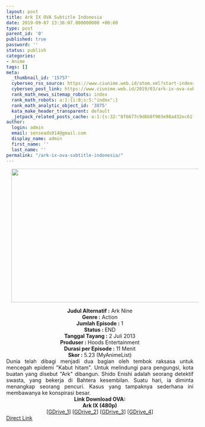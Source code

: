 ```yaml
---
layout: post
title: Ark IX OVA Subtitle Indonesia
date: 2019-09-07 13:36:07.000000000 +00:00
type: post
parent_id: '0'
published: true
password: ''
status: publish
categories:
- Anime
tags: []
meta:
  _thumbnail_id: '15757'
  cyberseo_rss_source: https://www.ciunime.web.id/atom.xml?start-index=3301&max-results=150
  cyberseo_post_link: https://www.ciunime.web.id/2019/03/ark-ix-ova-subtitle-indonesia.html
  rank_math_news_sitemap_robots: index
  rank_math_robots: a:1:{i:0;s:5:"index";}
  rank_math_analytic_object_id: '3875'
  kata_make_header_transparent: default
  _jetpack_related_posts_cache: a:1:{s:32:"8f6677c9d6b0f903e98ad32ec61f8deb";a:2:{s:7:"expires";i:1657392806;s:7:"payload";a:0:{}}}
author:
  login: admin
  email: senseads014@gmail.com
  display_name: admin
  first_name: ''
  last_name: ''
permalink: "/ark-ix-ova-subtitle-indonesia/"
---
```

<div class="separator" style="clear: both; text-align: center;"><a href="https://3.bp.blogspot.com/-c-bwvqVSTIs/XJ2hkaAU5zI/AAAAAAAAKuE/orV01z-tcp8PxdwFdEl_xJXLZCMh5HEewCLcBGAs/s1600/Ark%2BIX.png" imageanchor="1" style="margin-left: 1em; margin-right: 1em;"><img border="0" data-original-height="720" data-original-width="1280" height="360" src="{{ site.baseurl }}/assets/2019/09/Ark%2BIX.png" width="640" /></a></div>
<p>
<div style="text-align: center;"><b>Judul</b><b><b> Alternatif</b> :</b> Ark Nine</div>
<div style="text-align: center;"><b><b>Genre :</b></b> Action</div>
<div style="text-align: center;"><b>Jumlah Episode :</b> 1<br /><b>Status :&nbsp;</b>END<br /><b>Tanggal Tayang :</b> 2 Juli 2013<br /><b>Produser :</b> Hoods Entertainment<br /><b>Durasi per Episode :</b> 11 Menit</div>
<div style="text-align: center;"><b>Skor :</b> 5.23 (MyAnimeList)</div>
<div style="text-align: center;"></div>
<div style="text-align: justify;">Dunia telah dibagi menjadi dua bagian oleh tembok raksasa untuk mencegah epidemi "Kabut hitam". Untuk melindungi para pengungsi, kota buatan yang disebut "Ark" dibangun. Shido Enishi adalah seorang detektif swasta, yang bekerja di Bahtera kesembilan. Suatu hari, ia diminta menangkap seorang pencuri. Kasus yang tampaknya sederhana ini membawanya ke konspirasi besar.</div>
<div style="text-align: justify;"></div>
<div style="text-align: justify;"></div>
<div style="text-align: center;"><b>Link Download OVA:</b></div>
<div style="text-align: center;"><b>Ark IX (480p)</b></div>
<div style="text-align: center;">[<a href="https://drive.google.com/uc?export=download&amp;id=1Q5X6hdyrlkrgO4Nh5rU5GqwCq9OnkooK" target="_blank" rel="noopener">GDrive_1</a>] [<a href="https://drive.google.com/uc?export=download&amp;id=1J7PxwF8Ls08ihuQLQvMByEVyrKu-tgmT" target="_blank" rel="noopener">GDrive_2</a>] [<a href="https://drive.google.com/uc?export=download&amp;id=1LO3N47LKShiJzyLo1U3S2WPhzVTjMnNj" target="_blank" rel="noopener">GDrive_3</a>] [<a href="https://drive.google.com/uc?export=download&amp;id=1EO0iwEvayZnceXamHErOVceKN3jx2pLf" target="_blank" rel="noopener">GDrive_4</a>]</div>
<link rel="stylesheet" href="https://cdnjs.cloudflare.com/ajax/libs/font-awesome/4.7.0/css/font-awesome.min.css" />
<div class="divbtn"> <a href="https://handymansurrender.com/fihup8buzv?key=94550f7ce39444073321dde3b8782f97" class="btn"><i class="fa fa-download"></i> Direct Link</a> </div>
